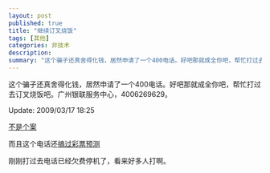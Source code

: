 ```yaml
---
layout: post
published: true
title: "继续订叉烧饭"
tags: [其他]
categories: 非技术    
description: 
summary: "这个骗子还真舍得化钱，居然申请了一个400电话。好吧那就成全你吧，帮忙打过去订叉烧饭吧。广州银联服务中心，4006269629。 Update: 2009/03/17 18:25 不是个案 而且这个电话还搞过彩票预测 刚刚打过去电话已经欠费"
---
```

这个骗子还真舍得化钱，居然申请了一个400电话。好吧那就成全你吧，帮忙打过去订叉烧饭吧。广州银联服务中心，4006269629。  
  
Update: 2009/03/17 18:25  
  
[不是个案][Link 1]  
  
而且这个电话还[搞过彩票预测][Link 2]  
  
刚刚打过去电话已经欠费停机了，看来好多人打啊。


[Link 1]: http://h.d.t.1988.blog.163.com/blog/static/5722308220092170206736/
[Link 2]: http://203.208.39.99/search?q=cache:csR0FrsliKYJ:www.919500.com/info.php%3Faction%3Dflow+400+6269+629&cd=1&hl=zh-CN&ct=clnk&gl=cn&st_usg=ALhdy2-1Kz56vdPQZr3vS_up6XtSynxsRw
